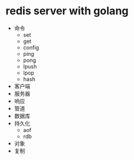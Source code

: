 # redis server with golang

- 命令
  - set
  - get
  - config
  - ping
  - pong
  - lpush
  - lpop
  - hash
- 客户端
- 服务器
- 响应
- 管道
- 数据库
- 持久化
  - aof
  - rdb
- 对象
- 复制